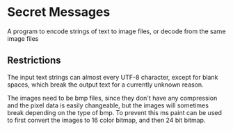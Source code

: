# Secret Messages

A program to encode strings of text to image files, or decode from the same image files

## Restrictions

The input text strings can almost every UTF-8 character, except for blank spaces, which break the output text for a currently unknown reason.

The images need to be bmp files, since they don't have any compression and the pixel data is easily changeable, but the images will sometimes break depending on the type of bmp.
To prevent this ms paint can be used to first convert the images to 16 color bitmap, and then 24 bit bitmap.
